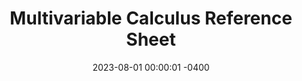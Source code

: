 ---
title: Multivariable Calculus Reference Sheet
semester_name: Summer 2023
semester_order: 1
order: 1
date: 2023-08-01 00:00:01 -0400
downloads:
  - label: Multivariable Calculus Reference Sheet
    url: /downloads/Multivariable%20Calculus.pdf
texts:
  - title: MIT 18.02 OCW
---
